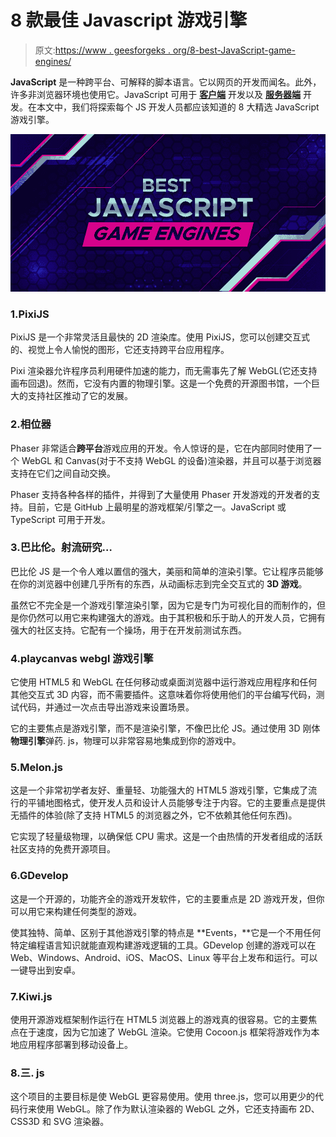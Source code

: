 # 8 款最佳 Javascript 游戏引擎

> 原文:[https://www . geesforgeks . org/8-best-JavaScript-game-engines/](https://www.geeksforgeeks.org/8-best-javascript-game-engines/)

**JavaScript** 是一种跨平台、可解释的脚本语言。它以网页的开发而闻名。此外，许多非浏览器环境也使用它。JavaScript 可用于 [**<u>客户端</u>**](https://www.geeksforgeeks.org/server-side-client-side-programming/) 开发以及 [**<u>服务器端</u>**](https://www.geeksforgeeks.org/server-side-client-side-programming/) 开发。在本文中，我们将探索每个 JS 开发人员都应该知道的 8 大精选 JavaScript 游戏引擎。

![8-Best-Javascript-Game-Engines](img/e06b27f013014c29011e1e32be9bfb87.png)

### 1.PixiJS

PixiJS 是一个非常灵活且最快的 2D 渲染库。使用 PixiJS，您可以创建交互式的、视觉上令人愉悦的图形，它还支持跨平台应用程序。

Pixi 渲染器允许程序员利用硬件加速的能力，而无需事先了解 WebGL(它还支持画布回退)。然而，它没有内置的物理引擎。这是一个免费的开源图书馆，一个巨大的支持社区推动了它的发展。

### 2.相位器

Phaser 非常适合**跨平台**游戏应用的开发。令人惊讶的是，它在内部同时使用了一个 WebGL 和 Canvas(对于不支持 WebGL 的设备)渲染器，并且可以基于浏览器支持在它们之间自动交换。

Phaser 支持各种各样的插件，并得到了大量使用 Phaser 开发游戏的开发者的支持。目前，它是 GitHub 上最明星的游戏框架/引擎之一。JavaScript 或 TypeScript 可用于开发。

### 3.巴比伦。射流研究…

巴比伦 JS 是一个令人难以置信的强大，美丽和简单的渲染引擎。它让程序员能够在你的浏览器中创建几乎所有的东西，从动画标志到完全交互式的 **3D 游戏**。

虽然它不完全是一个游戏引擎渲染引擎，因为它是专门为可视化目的而制作的，但是你仍然可以用它来构建强大的游戏。由于其积极和乐于助人的开发人员，它拥有强大的社区支持。它配有一个操场，用于在开发前测试东西。

### 4.playcanvas webgl 游戏引擎

它使用 HTML5 和 WebGL 在任何移动或桌面浏览器中运行游戏应用程序和任何其他交互式 3D 内容，而不需要插件。这意味着你将使用他们的平台编写代码，测试代码，并通过一次点击导出游戏来设置场景。

它的主要焦点是游戏引擎，而不是渲染引擎，不像巴比伦 JS。通过使用 3D 刚体**物理引擎**弹药. js，物理可以非常容易地集成到你的游戏中。

### 5.Melon.js

这是一个非常初学者友好、重量轻、功能强大的 HTML5 游戏引擎，它集成了流行的平铺地图格式，使开发人员和设计人员能够专注于内容。它的主要重点是提供无插件的体验(除了支持 HTML5 的浏览器之外，它不依赖其他任何东西)。

它实现了轻量级物理，以确保低 CPU 需求。这是一个由热情的开发者组成的活跃社区支持的免费开源项目。

### 6.GDevelop

这是一个开源的，功能齐全的游戏开发软件，它的主要重点是 2D 游戏开发，但你可以用它来构建任何类型的游戏。

使其独特、简单、区别于其他游戏引擎的特点是 **Events，**它是一个不用任何特定编程语言知识就能直观构建游戏逻辑的工具。GDevelop 创建的游戏可以在 Web、Windows、Android、iOS、MacOS、Linux 等平台上发布和运行。可以一键导出到安卓。

### 7.Kiwi.js

使用开源游戏框架制作运行在 HTML5 浏览器上的游戏真的很容易。它的主要焦点在于速度，因为它加速了 WebGL 渲染。它使用 Cocoon.js 框架将游戏作为本地应用程序部署到移动设备上。

### 8.三. js

这个项目的主要目标是使 WebGL 更容易使用。使用 three.js，您可以用更少的代码行来使用 WebGL。除了作为默认渲染器的 WebGL 之外，它还支持画布 2D、CSS3D 和 SVG 渲染器。